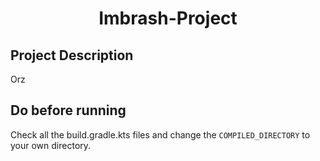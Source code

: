<div align="center">
  <h1>Imbrash-Project</h1>
</div>

## Project Description
Orz

## Do before running
Check all the build.gradle.kts files and change the `COMPILED_DIRECTORY` to your own directory.

